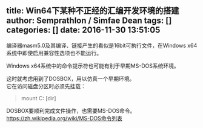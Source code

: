 title: Win64下某种不正经的汇编开发环境的搭建
author: Semprathlon / Simfae Dean
tags: []
categories: []
date: 2016-11-30 13:51:05
---
编译器masm5.0及其编译、链接产生的看似是16bit可执行文件，在Windows x64系统中即使启用兼容性选项也不能运行。

Windows x64系统中的命令提示符也可能有别于早期MS-DOS系统环境。

这时就考虑用到了DOSBOX，用以仿真一个早期环境。  
它在访问磁盘分区时必须先挂载：  
> mount C: [dir]

DOSBOX要顺利完成文件操作，也需要MS-DOS命令。
https://zh.wikipedia.org/wiki/MS-DOS命令列表